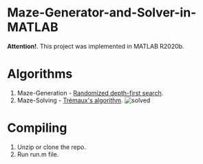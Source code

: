 # Maze-Generator-and-Solver-in-MATLAB
**Attention!**. This project was implemented in MATLAB R2020b.
# Algorithms
1. Maze-Generation - [Randomized depth-first search](https://en.wikipedia.org/wiki/Maze_generation_algorithm).
2. Maze-Solving - [Trémaux's algorithm](https://en.wikipedia.org/wiki/Maze-solving_algorithm).
![solved](https://user-images.githubusercontent.com/49625282/117098392-a61f2980-ad6e-11eb-9512-fb55c446c706.png)
# Compiling
1. Unzip or clone the repo.
2. Run run.m file.
